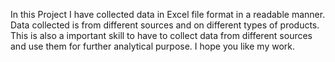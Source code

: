 In this Project I have collected data in Excel file format in a readable manner.
Data collected is from different sources and on different types of products.
This is also a important skill to have to collect data from different sources and use them for further analytical purpose.
I hope you like my work.
